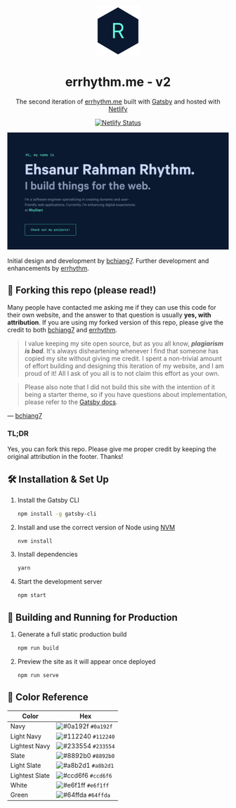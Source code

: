 <div align="center">
  <img alt="Logo" src="src/images/logo.png" width="100" />
</div>
<h1 align="center">
  errhythm.me - v2
</h1>

<p align="center">
  The second iteration of <a href="https://errhythm.me" target="_blank">errhythm.me</a> built with <a href="https://www.gatsbyjs.org/" target="_blank">Gatsby</a> and hosted with <a href="https://www.netlify.com/" target="_blank">Netlify</a>
</p>
<p align="center">
  <a href="https://app.netlify.com/sites/errhythm/deploys" target="_blank">
    <img src="https://api.netlify.com/api/v1/badges/13388b91-ee2c-4479-9064-28f7edd3c7c4/deploy-status" alt="Netlify Status" />
  </a>
</p>


![demo](static/og@2x.png)


Initial design and development by [bchiang7](https://github.com/bchiang7). Further development and enhancements by [errhythm](https://github.com/errhythm).

## 🚨 Forking this repo (please read!)

Many people have contacted me asking me if they can use this code for their own website, and the answer to that question is usually **yes, with attribution**. If you are using my forked version of this repo, please give the credit to both [bchiang7](https://github.com/bchiang7) and [errhythm](https://github.com/errhythm).

> I value keeping my site open source, but as you all know, _**plagiarism is bad**_. It's always disheartening whenever I find that someone has copied my site without giving me credit. I spent a non-trivial amount of effort building and designing this iteration of my website, and I am proud of it! All I ask of you all is to not claim this effort as your own.

> Please also note that I did not build this site with the intention of it being a starter theme, so if you have questions about implementation, please refer to the [Gatsby docs](https://www.gatsbyjs.org/docs/).

— [bchiang7](https://github.com/bchiang7)

### TL;DR

Yes, you can fork this repo. Please give me proper credit by keeping the original attribution in the footer. Thanks!

## 🛠 Installation & Set Up

1. Install the Gatsby CLI

   ```sh
   npm install -g gatsby-cli
   ```

2. Install and use the correct version of Node using [NVM](https://github.com/nvm-sh/nvm)

   ```sh
   nvm install
   ```

3. Install dependencies

   ```sh
   yarn
   ```

4. Start the development server

   ```sh
   npm start
   ```

## 🚀 Building and Running for Production

1. Generate a full static production build

   ```sh
   npm run build
   ```

1. Preview the site as it will appear once deployed

   ```sh
   npm run serve
   ```

## 🎨 Color Reference

| Color          | Hex                                                                |
| -------------- | ------------------------------------------------------------------ |
| Navy           | ![#0a192f](https://via.placeholder.com/10/0a192f?text=+) `#0a192f` |
| Light Navy     | ![#112240](https://via.placeholder.com/10/0a192f?text=+) `#112240` |
| Lightest Navy  | ![#233554](https://via.placeholder.com/10/303C55?text=+) `#233554` |
| Slate          | ![#8892b0](https://via.placeholder.com/10/8892b0?text=+) `#8892b0` |
| Light Slate    | ![#a8b2d1](https://via.placeholder.com/10/a8b2d1?text=+) `#a8b2d1` |
| Lightest Slate | ![#ccd6f6](https://via.placeholder.com/10/ccd6f6?text=+) `#ccd6f6` |
| White          | ![#e6f1ff](https://via.placeholder.com/10/e6f1ff?text=+) `#e6f1ff` |
| Green          | ![#64ffda](https://via.placeholder.com/10/64ffda?text=+) `#64ffda` |
